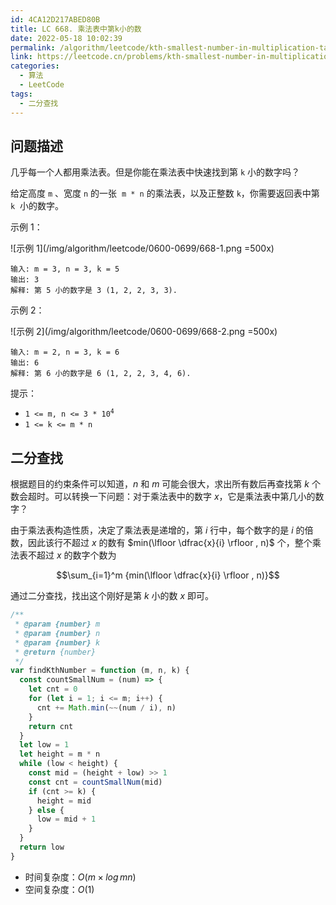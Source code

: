 ```yaml
---
id: 4CA12D217ABED80B
title: LC 668. 乘法表中第k小的数
date: 2022-05-18 10:02:39
permalink: /algorithm/leetcode/kth-smallest-number-in-multiplication-table
link: https://leetcode.cn/problems/kth-smallest-number-in-multiplication-table
categories:
  - 算法
  - LeetCode
tags:
  - 二分查找
---
```


<Level :type='3'/>

## 问题描述

几乎每一个人都用乘法表。但是你能在乘法表中快速找到第 `k` 小的数字吗？

给定高度 `m` 、宽度 `n` 的一张  `m * n` 的乘法表，以及正整数 `k`，你需要返回表中第 `k`  小的数字。

示例 1：

![示例 1](/img/algorithm/leetcode/0600-0699/668-1.png =500x)

```text
输入: m = 3, n = 3, k = 5
输出: 3
解释: 第 5 小的数字是 3 (1, 2, 2, 3, 3).
```

示例 2：

![示例 2](/img/algorithm/leetcode/0600-0699/668-2.png =500x)

```text
输入: m = 2, n = 3, k = 6
输出: 6
解释: 第 6 小的数字是 6 (1, 2, 2, 3, 4, 6).
```

提示：

- <code>1 <= m, n <= 3 \* 10<sup>4</sup></code>
- `1 <= k <= m * n`

## 二分查找

根据题目的约束条件可以知道，$n$ 和 $m$ 可能会很大，求出所有数后再查找第 $k$ 个数会超时。可以转换一下问题：对于乘法表中的数字 $x$，它是乘法表中第几小的数字？

由于乘法表构造性质，决定了乘法表是递增的，第 $i$ 行中，每个数字的是 $i$ 的倍数，因此该行不超过 $x$ 的数有 $min(\lfloor \dfrac{x}{i} \rfloor , n)$ 个，整个乘法表不超过 $x$ 的数字个数为

$$\sum_{i=1}^m {min(\lfloor \dfrac{x}{i} \rfloor , n)}$$

通过二分查找，找出这个刚好是第 $k$ 小的数 $x$ 即可。

```javascript
/**
 * @param {number} m
 * @param {number} n
 * @param {number} k
 * @return {number}
 */
var findKthNumber = function (m, n, k) {
  const countSmallNum = (num) => {
    let cnt = 0
    for (let i = 1; i <= m; i++) {
      cnt += Math.min(~~(num / i), n)
    }
    return cnt
  }
  let low = 1
  let height = m * n
  while (low < height) {
    const mid = (height + low) >> 1
    const cnt = countSmallNum(mid)
    if (cnt >= k) {
      height = mid
    } else {
      low = mid + 1
    }
  }
  return low
}
```

- 时间复杂度：$O(m \times log \, mn )$
- 空间复杂度：$O(1)$
